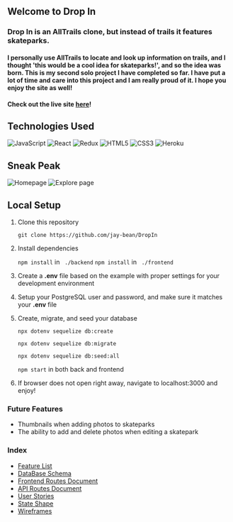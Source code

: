 ## Welcome to Drop In

### Drop In is an AllTrails clone, but instead of trails it features skateparks.

#### I personally use AllTrails to locate and look up information on trails, and I thought 'this would be a cool idea for skateparks!', and so the idea was born. This is my second solo project I have completed so far. I have put a lot of time and care into this project and I am really proud of it. I hope you enjoy the site as well!

#### Check out the live site [here](https://drop-in-skate.herokuapp.com/)!

## Technologies Used
![JavaScript](https://img.shields.io/badge/javascript-%23323330.svg?style=for-the-badge&logo=javascript&logoColor=%23F7DF1E)
![React](https://img.shields.io/badge/react-%2320232a.svg?style=for-the-badge&logo=react&logoColor=%2361DAFB)
![Redux](https://img.shields.io/badge/redux-%23593d88.svg?style=for-the-badge&logo=redux&logoColor=white)
![HTML5](https://img.shields.io/badge/html5-%23E34F26.svg?style=for-the-badge&logo=html5&logoColor=white)
![CSS3](https://img.shields.io/badge/css3-%231572B6.svg?style=for-the-badge&logo=css3&logoColor=white)
![Heroku](https://img.shields.io/badge/heroku-%23430098.svg?style=for-the-badge&logo=heroku&logoColor=white)

## Sneak Peak
![Homepage](https://user-images.githubusercontent.com/46910262/184025061-fd9d2cd1-5a3c-430d-8365-6106c222b6cf.png)
![Explore page](https://user-images.githubusercontent.com/46910262/184025144-278eb3a7-1e4f-4125-abcc-b838230bd723.png)

## Local Setup

1. Clone this repository

   ```
   git clone https://github.com/jay-bean/DropIn
   ```

2. Install dependencies

   ``` npm install ``` in ``` ./backend```
   ``` npm install ``` in ``` ./frontend```

3. Create a **.env** file based on the example with proper settings for your
   development environment
   
4. Setup your PostgreSQL user and password, and make sure it matches your **.env** file

5. Create, migrate, and seed your database 

   ```
   npx dotenv sequelize db:create
   ```

   ```
   npx dotenv sequelize db:migrate
   ```

   ```
   npx dotenv sequelize db:seed:all
   ```
   
   ``` npm start ``` in both back and frontend
 
6. If browser does not open right away, navigate to localhost:3000 and enjoy!

### Future Features
* Thumbnails when adding photos to skateparks
* The ability to add and delete photos when editing a skatepark

### Index
* [Feature List](https://github.com/jay-bean/DropIn/wiki/feature-list)
* [DataBase Schema](https://github.com/jay-bean/DropIn/wiki/database-schema)
* [Frontend Routes Document](https://github.com/jay-bean/DropIn/wiki/front-end-routes)
* [API Routes Document](https://github.com/jay-bean/DropIn/wiki/api-documentation)
* [User Stories](https://github.com/jay-bean/DropIn/wiki/user-stories)
* [State Shape](https://github.com/jay-bean/DropIn/wiki/State-Shape)
* [Wireframes](https://github.com/jay-bean/DropIn/wiki/Wireframes)
